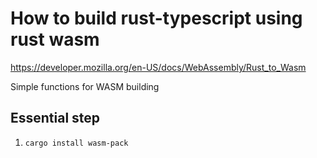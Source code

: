 # How to build rust-typescript using rust wasm

https://developer.mozilla.org/en-US/docs/WebAssembly/Rust_to_Wasm

Simple functions for WASM building


## Essential step
1. 
    ```console
    cargo install wasm-pack
    ```

